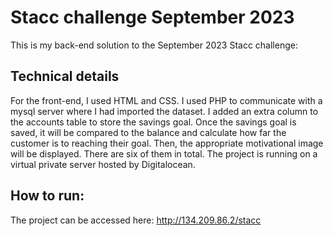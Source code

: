 # Stacc challenge September 2023

This is my back-end solution to the September 2023 Stacc challenge:

Technical details
-
For the front-end, I used HTML and CSS. I used PHP to communicate with a mysql server where I had imported the dataset. I added an extra column to the accounts table to store the savings goal. Once the savings goal is saved, it will be compared to the balance and calculate how far the customer is to reaching their goal. Then, the appropriate motivational image will be displayed. There are six of them in total. The project is running on a virtual private server hosted by Digitalocean.


How to run:
-
The project can be accessed here: http://134.209.86.2/stacc
